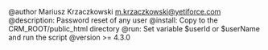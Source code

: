 @author Mariusz Krzaczkowski <m.krzaczkowski@yetiforce.com>
@description: Password reset of any user
@install: Copy to the CRM_ROOT/public_html directory
@run: Set variable $userId or $userName and run the script
@version >= 4.3.0